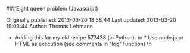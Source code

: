 ###Eight queen problem (Javascript)

Originally published: 2013-03-20 18:58:44
Last updated: 2013-03-20 19:03:44
Author: Thomas Lehmann

 * Adding this for my old recipe 577438 (in Python).\n * Use node.js or HTML as execution (see comments in "log" function)\n